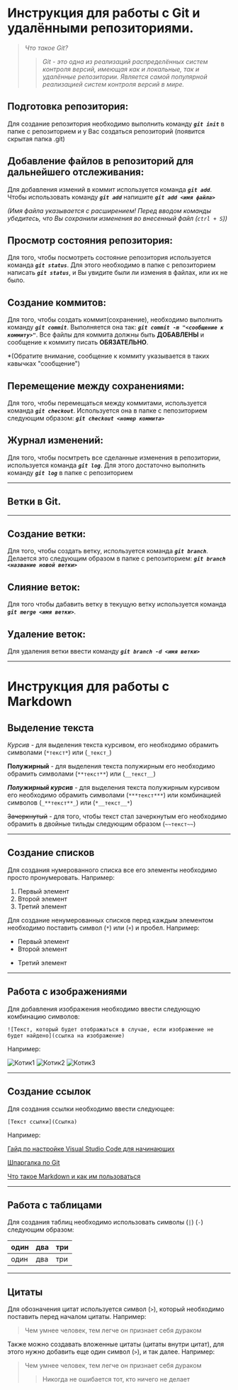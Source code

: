 # Инструкция для работы с Git и удалёнными репозиториями.

>*Что такое Git?*
>>*Git - это одна из реализаций распределённых систем контроля версий, имеющая как и локальные, так и удалённые репозитории. Является самой популярной реализацией систем контроля версий в мире.*

## Подготовка репозитория:

Для создание репозитория необходимо выполнить команду _**`git init`**_  в папке с репозиторием и у Вас создаться репозиторий (появится скрытая папка .git)

## Добавление файлов в репозиторий для дальнейшего отслеживания:

Для добавления измений в коммит используется команда _**`git add`**_. Чтобы использовать команду _**`git add`**_ напишите _**`git add <имя файла>`**_

*(Имя файла указывается с расширением! Перед вводом команды убедитесь, что Вы сохранили изменения во внесенный файл (`ctrl + S`))*

## Просмотр состояния репозитория:

Для того, чтобы посмотреть состояние репозитория используется команда _**`git status`**_. Для этого необходимо в папке с репозиторием написать _**`git status`**_, и Вы увидите были ли измения в файлах, или их не было.

## Создание коммитов:

Для того, чтобы создать коммит(сохранение), необходимо выполнить команду _**`git commit`**_. Выполняется она так: _**`git commit -m "<сообщение к коммиту>"`**_. Все файлы для коммита должны быть **ДОБАВЛЕНЫ** и сообщение к коммиту писать **ОБЯЗАТЕЛЬНО**.

*(Обратите внимание, сообщение к коммиту указывается в таких кавычках "сообщение")

## Перемещение между сохранениями:

Для того, чтобы перемещаться между коммитами, используется команда _**`git checkout`**_. Используется она в папке с пепозиторием следующим образом: _**`git checkout <номер коммита>`**_

##  Журнал изменений:

Для того, чтобы посмтреть все сделанные изменения в репозитории, используется команда _**`git log`**_. Для этого достаточно выполнить команду _**`git log`**_ в папке с репозиторием

---

## Ветки в Git.

___

## Создание ветки:

Для того, чтобы создать ветку, используется команда _**`git branch`**_. Делается это следующим образом в папке с репозиторием: _**`git branch <название новой ветки>`**_

## Слияние веток:

Для того чтобы дабавить ветку в текущую ветку используется команда _**`git merge <имя ветки>`**_. 

## Удаление веток:
Для удаления ветки ввести команду _**`git branch -d <имя ветки>`**_

---

# Инструкция для работы с Markdown

## Выделение текста

*Курсив* - для выделения текста курсивом, его необходимо обрамить символами (`*текст*`) или (`_текст_`)

**Полужирный** - для выделения текста полужирным его необходимо обрамить символами (`**текст**`) или (`__текст__`)

***Полужирный курсив*** - для выделения текста полужирным курсивом его необходимо обрамить символами (`***текст***`) или комбинацией символов (`_**текст**_`) или (`*__текст__*`)

~~Зачеркнутый~~ - для того, чтобы текст стал зачеркнутым его необходимо обрамить в двойные тильды следующим образом (`~~текст~~`)

___

## Создание списков

Для создания нумерованного списка все его элементы необходимо просто пронумеровать. Например:

1. Первый элемент
2. Второй элемент
3. Третий элемент

Для создание ненумерованных списков перед каждым элементом необходимо поставить символ (`*`) или (`+`) и пробел. Например:

* Первый элемент
* Второй элемент
+ Третий элемент

___

## Работа с изображениями

Для добавления изображения необходимо ввести следующую комбинацию символов:

 `![Текст, который будет отображаться в случае, если изображение не будет найдено](ссылка на изображение)`

 Например:

 ![Котик1](https://bankoboev.ru/storage/thumbnail/bankoboev.ru-180462.jpg)
 ![Котик2](https://bankoboev.ru/storage/thumbnail/bankoboev.ru-333481.jpg)
 ![Котик3](https://srisovki.one/wp-content/uploads/2021/05/865d6f4c16e03c3e3849c3aebe2d5c87-320x240-1.jpg)

 ___

## Создание ссылок

Для создания ссылки необходимо ввести следующее:

`[Текст ссылки](Ссылка)`

Например:

[Гайд по настройке Visual Studio Code для начинающих](https://habr.com/ru/post/490754/)

[Шпаргалка по Git](https://training.github.com/downloads/ru/github-git-cheat-sheet/)

[Что такое Markdown и как им пользоваться](https://lifehacker.ru/chto-takoe-markdown/)

___

## Работа с таблицами

Для создания таблиц необходимо использовать символы (`|`) (`-`) следующим образом:

|один|два|три|
|----|---|---|
|один|два|три|

___

## Цитаты

Для обозначения цитат используется символ (`>`), который необходимо поставить перед началом цитаты. Например:

>Чем умнее человек, тем легче он признает себя дураком

Также можно создавать вложенные цитаты (цитаты внутри цитат), для этого нужно добавить еще один символ (`>`), и так далее. Например:

>Чем умнее человек, тем легче он признает себя дураком
>>Никогда не ошибается тот, кто ничего не делает